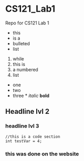 # CS121_Lab1
Repo for CS121 Lab 1

- this
- is a
- bulleted
- list

1. while
2. this is
3. a numbered
4. list

* one
* two
* three *
    *italic*
    **bold**

## Headline lvl 2

### headline lvl 3

```
//this is a code section
int testVar = 4;

```

### this was done on the website
